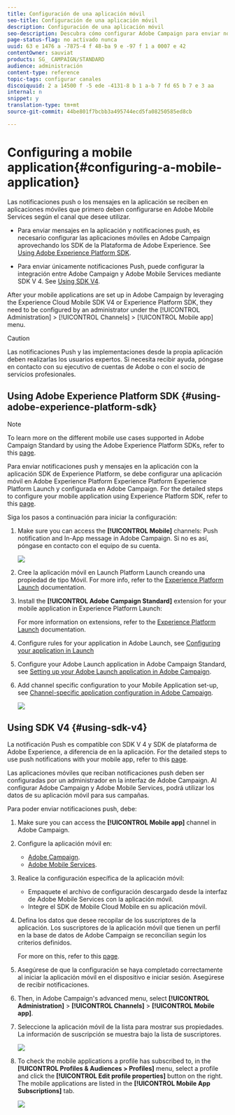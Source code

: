 ```yaml
---
title: Configuración de una aplicación móvil
seo-title: Configuración de una aplicación móvil
description: Configuración de una aplicación móvil
seo-description: Descubra cómo configurar Adobe Campaign para enviar notificaciones push o mensajes en la aplicación mediante SDK V 4 o SDK de plataforma de Experience Platform.
page-status-flag: no activado nunca
uuid: 63 e 1476 a -7875-4 f 48-ba 9 e -97 f 1 a 0007 e 42
contentOwner: sauviat
products: SG_ CAMPAIGN/STANDARD
audience: administración
content-type: reference
topic-tags: configurar canales
discoiquuid: 2 a 14500 f -5 ede -4131-8 b 1 a-b 7 fd 65 b 7 e 3 aa
internal: n
snippet: y
translation-type: tm+mt
source-git-commit: 44be801f7bcbb3a495744ecd5fa08250585ed8cb

---
```



# Configuring a mobile application{#configuring-a-mobile-application}

Las notificaciones push o los mensajes en la aplicación se reciben en aplicaciones móviles que primero deben configurarse en Adobe Mobile Services según el canal que desee utilizar.

* Para enviar mensajes en la aplicación y notificaciones push, es necesario configurar las aplicaciones móviles en Adobe Campaign aprovechando los SDK de la Plataforma de Adobe Experience. See [Using Adobe Experience Platform SDK](#using-adobe-experience-platform-sdk).

* Para enviar únicamente notificaciones Push, puede configurar la integración entre Adobe Campaign y Adobe Mobile Services mediante SDK V 4. See [Using SDK V4](#using-sdk-v4).

After your mobile applications are set up in Adobe Campaign by leveraging the Experience Cloud Mobile SDK V4 or Experience Platform SDK, they need to be configured by an administrator under the [!UICONTROL Administration] &gt; [!UICONTROL Channels] &gt; [!UICONTROL Mobile app] menu.

>[!CAUTION]
>
>Las notificaciones Push y las implementaciones desde la propia aplicación deben realizarlas los usuarios expertos. Si necesita recibir ayuda, póngase en contacto con su ejecutivo de cuentas de Adobe o con el socio de servicios profesionales.

## Using Adobe Experience Platform SDK {#using-adobe-experience-platform-sdk}

>[!Note]
>
>To learn more on the different mobile use cases supported in Adobe Campaign Standard by using the Adobe Experience Platform SDKs, refer to this [page](https://helpx.adobe.com/campaign/kb/configure-launch-rules-acs-use-cases.html).

Para enviar notificaciones push y mensajes en la aplicación con la aplicación SDK de Experience Platform, se debe configurar una aplicación móvil en Adobe Experience Platform Experience Platform Experience Platform Launch y configurada en Adobe Campaign. For the detailed steps to configure your mobile application using Experience Platform SDK, refer to this [page](https://helpx.adobe.com/campaign/kb/configuring-app-sdkv4.html).

Siga los pasos a continuación para iniciar la configuración:

1. Make sure you can access the **[!UICONTROL Mobile]** channels: Push notification and In-App message in Adobe Campaign. Si no es así, póngase en contacto con el equipo de su cuenta.

   ![](assets/launch_1.png)

1. Cree la aplicación móvil en Launch Platform Launch creando una propiedad de tipo Móvil. For more info, refer to the [Experience Platform Launch](https://aep-sdks.gitbook.io/docs/getting-started/create-a-mobile-property#create-a-new-mobile-property) documentation.
1. Install the **[!UICONTROL Adobe Campaign Standard]** extension for your mobile application in Experience Platform Launch:

   For more information on extensions, refer to the [Experience Platform Launch](https://aep-sdks.gitbook.io/docs/using-mobile-extensions/adobe-campaign-standard) documentation.

1. Configure rules for your application in Adobe Launch, see [Configuring your application in Launch](https://helpx.adobe.com/campaign/kb/config-app-in-launch.html#Step1Createdataelements)
1. Configure your Adobe Launch application in Adobe Campaign Standard, see [Setting up your Adobe Launch application in Adobe Campaign](https://helpx.adobe.com/campaign/kb/configuring-app-sdk.html#SettingupyourAdobeLaunchapplicationinAdobeCampaign).
1. Add channel specific configuration to your Mobile Application set-up, see [Channel-specific application configuration in Adobe Campaign](https://helpx.adobe.com/campaign/kb/configuring-app-sdk.html#ChannelspecificapplicationconfigurationinAdobeCampaign).

   ![](assets/launch_2.png)

## Using SDK V4 {#using-sdk-v4}

La notificación Push es compatible con SDK V 4 y SDK de plataforma de Adobe Experience, a diferencia de en la aplicación. For the detailed steps to use push notifications with your mobile app, refer to this [page](https://helpx.adobe.com/campaign/kb/configuring-app-sdkv4.html).

Las aplicaciones móviles que reciban notificaciones push deben ser configuradas por un administrador en la interfaz de Adobe Campaign. Al configurar Adobe Campaign y Adobe Mobile Services, podrá utilizar los datos de su aplicación móvil para sus campañas.

Para poder enviar notificaciones push, debe:

1. Make sure you can access the **[!UICONTROL Mobile app]** channel in Adobe Campaign.
1. Configure la aplicación móvil en:

   * [Adobe Campaign](https://helpx.adobe.com/campaign/kb/configuring-app-sdkv4.html#SettingupamobileapplicationinAdobeCampaign).
   * [Adobe Mobile Services](https://helpx.adobe.com/campaign/kb/configuring-app-sdkv4.html#ConfiguringamobileapplicationinAdobeMobileServices).

1. Realice la configuración específica de la aplicación móvil:

   * Empaquete el archivo de configuración descargado desde la interfaz de Adobe Mobile Services con la aplicación móvil.
   * Integre el SDK de Mobile Cloud Mobile en su aplicación móvil.

1. Defina los datos que desee recopilar de los suscriptores de la aplicación. Los suscriptores de la aplicación móvil que tienen un perfil en la base de datos de Adobe Campaign se reconcilian según los criterios definidos.

   For more on this, refer to this [page](https://helpx.adobe.com/campaign/kb/configuring-app-sdkv4.html#Collectingsubscribersdatafromamobileapplication).

1. Asegúrese de que la configuración se haya completado correctamente al iniciar la aplicación móvil en el dispositivo e iniciar sesión. Asegúrese de recibir notificaciones.
1. Then, in Adobe Campaign's advanced menu, select **[!UICONTROL Administration]** &gt; **[!UICONTROL Channels]** &gt; **[!UICONTROL Mobile app]**.
1. Seleccione la aplicación móvil de la lista para mostrar sus propiedades. La información de suscripción se muestra bajo la lista de suscriptores.

   ![](assets/push_notif_mobile_app.png)

1. To check the mobile applications a profile has subscribed to, in the **[!UICONTROL Profiles & Audiences > Profiles]** menu, select a profile and click the **[!UICONTROL Edit profile properties]** button on the right. The mobile applications are listed in the **[!UICONTROL Mobile App Subscriptions]** tab.

   ![](assets/push_notif_subscriptions.png)